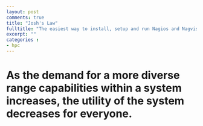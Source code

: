```yaml
---
layout: post
comments: true
title: "Josh's Law"
fulltitle: "The easiest way to install, setup and run Nagios and Nagvis on Linux"
excerpt: ""
categories : 
- hpc
---
```


# As the demand for a more diverse range capabilities within a system increases, the utility of the system decreases for everyone.